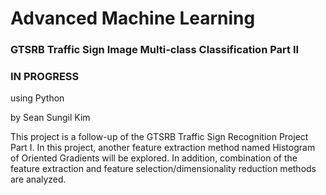 # Advanced Machine Learning

### GTSRB Traffic Sign Image Multi-class Classification Part II
### IN PROGRESS
using Python

by Sean Sungil Kim

This project is a follow-up of the GTSRB Traffic Sign Recognition Project Part I. In this project, another feature extraction method named Histogram of Oriented Gradients will be explored. In addition, combination of the feature extraction and feature selection/dimensionality reduction methods are analyzed.
